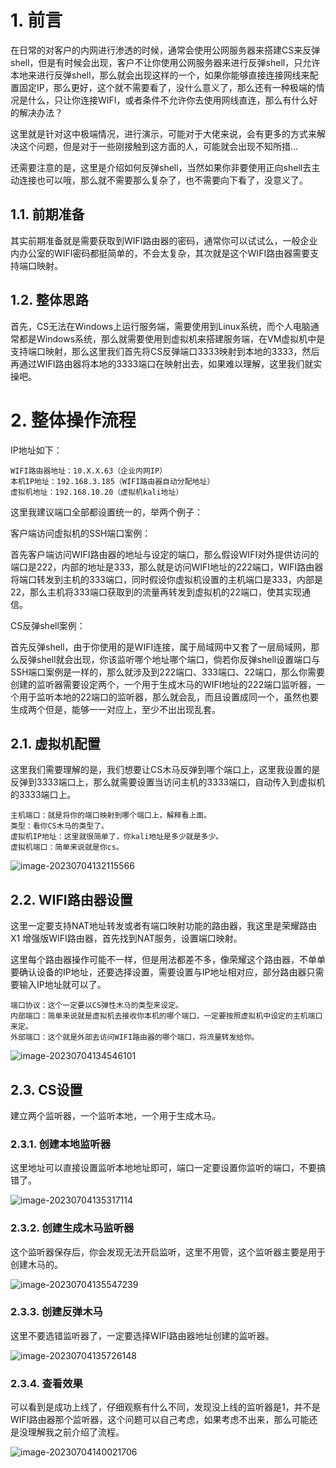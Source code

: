 # 1. 前言

在日常的对客户的内网进行渗透的时候，通常会使用公网服务器来搭建CS来反弹shell，但是有时候会出现，客户不让你使用公网服务器来进行反弹shell，只允许本地来进行反弹shell，那么就会出现这样的一个，如果你能够直接连接网线来配置固定IP，那么更好，这个就不需要看了，没什么意义了，那么还有一种极端的情况是什么，只让你连接WIFI，或者条件不允许你去使用网线直连，那么有什么好的解决办法？

这里就是针对这中极端情况，进行演示，可能对于大佬来说，会有更多的方式来解决这个问题，但是对于一些刚接触到这方面的人，可能就会出现不知所措...

还需要注意的是，这里是介绍如何反弹shell，当然如果你非要使用正向shell去主动连接也可以哦，那么就不需要那么复杂了，也不需要向下看了，没意义了。

## 1.1. 前期准备

其实前期准备就是需要获取到WIFI路由器的密码，通常你可以试试么，一般企业内办公室的WIFI密码都挺简单的，不会太复杂，其次就是这个WIFI路由器需要支持端口映射。

## 1.2. 整体思路

首先，CS无法在Windows上运行服务端，需要使用到Linux系统，而个人电脑通常都是Windows系统，那么就需要使用到虚拟机来搭建服务端，在VM虚拟机中是支持端口映射，那么这里我们首先将CS反弹端口3333映射到本地的3333，然后再通过WIFI路由器将本地的3333端口在映射出去，如果难以理解，这里我们就实操吧。

# 2. 整体操作流程

IP地址如下：

```
WIFI路由器地址：10.X.X.63（企业内网IP）
本机IP地址：192.168.3.185（WIFI路由器自动分配地址）
虚拟机地址：192.168.10.20（虚拟机kali地址）
```

这里我建议端口全部都设置统一的，举两个例子：

客户端访问虚拟机的SSH端口案例：

首先客户端访问WIFI路由器的地址与设定的端口，那么假设WIFI对外提供访问的端口是222，内部的地址是333，那么就是访问WIFI地址的222端口，WIFI路由器将端口转发到主机的333端口，同时假设你虚拟机设置的主机端口是333，内部是22，那么主机将333端口获取到的流量再转发到虚拟机的22端口，使其实现通信。

CS反弹shell案例：

首先反弹shell，由于你使用的是WIFI连接，属于局域网中又套了一层局域网，那么反弹shell就会出现，你该监听哪个地址哪个端口，倘若你反弹shell设置端口与SSH端口案例是一样的，那么就涉及到222端口、333端口、22端口，那么你需要创建的监听器需要设定两个，一个用于生成木马的WIFI地址的222端口监听器，一个用于监听本地的22端口的监听器，那么就会乱，而且设置成同一个，虽然也要生成两个但是，能够一一对应上，至少不出出现乱套。

## 2.1. 虚拟机配置

这里我们需要理解的是，我们想要让CS木马反弹到哪个端口上，这里我设置的是反弹到3333端口上，那么就需要设置当访问主机的3333端口，自动传入到虚拟机的3333端口上。

```
主机端口：就是将你的端口映射到哪个端口上，解释看上面。
类型：看你CS木马的类型了。
虚拟机IP地址：这里就很简单了，你kali地址是多少就是多少。
虚拟机端口：简单来说就是你cs。
```

![image-20230704132115566](assets/UcKitzgVeIGfT9O.png)

## 2.2. WIFI路由器设置

这里一定要支持NAT地址转发或者有端口映射功能的路由器，我这里是荣耀路由X1 增强版WIFI路由器，首先找到NAT服务，设置端口映射。

这里每个路由器操作可能不一样，但是用法都差不多，像荣耀这个路由器，不单单要确认设备的IP地址，还要选择设置，需要设置与IP地址相对应，部分路由器只需要输入IP地址就可以了。

```
端口协议：这个一定要以CS弹性木马的类型来设定。
内部端口：简单来说就是虚拟机去接收你本机的哪个端口，一定要按照虚拟机中设定的主机端口来定。
外部端口：这个就是外部去访问WIFI路由器的哪个端口，将流量转发给你。
```

![image-20230704134546101](assets/DlHFvWdOx2gnK9E.png)

## 2.3. CS设置

建立两个监听器，一个监听本地，一个用于生成木马。

### 2.3.1. 创建本地监听器

这里地址可以直接设置监听本地地址即可，端口一定要设置你监听的端口，不要搞错了。

![image-20230704135317114](assets/cPjVyoUYzWnRLs5.png)

### 2.3.2. 创建生成木马监听器

这个监听器保存后，你会发现无法开启监听，这里不用管，这个监听器主要是用于创建木马的。

![image-20230704135547239](assets/Yzk42PWRH3CaLhK.png)

### 2.3.3. 创建反弹木马

这里不要选错监听器了，一定要选择WIFI路由器地址创建的监听器。

![image-20230704135726148](assets/SxzFViE3eG1PBfW.png)

### 2.3.4. 查看效果

可以看到是成功上线了，仔细观察有什么不同，发现没上线的监听器是1，并不是WIFI路由器那个监听器，这个问题可以自己考虑，如果考虑不出来，那么可能还是没理解我之前介绍了流程。

![image-20230704140021706](assets/N6RXcuZDfK5VWmy.png)